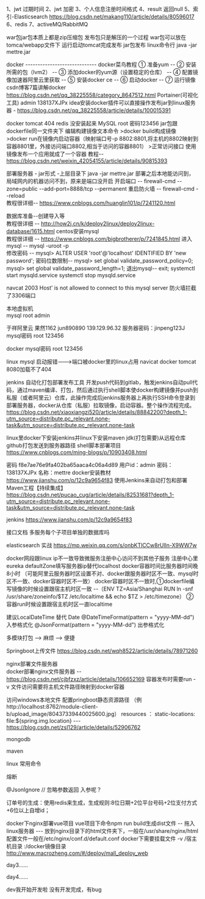 1、jwt 过期时间
2、jwt 加密
3、个人信息注册时间格式
4、result 返回null
5、索引-Elasticsearch   https://blog.csdn.net/makang110/article/details/80596017
6、redis
7、activeMQ/RabbitMQ

war包jar包本质上都是zip压缩包 发布包只是解压的一个过程
war包可以放在tomca/webapp文件下 运行启动tomcat完成发布
jar包发布 linux命令行 java -jar mettre.jar

docker  -----------------------------
docker菜鸟教程  ① 准备yum -- ② 安装所需的包（lvm2） -- ③ 添加docker的yum源（设置稳定的仓库） -- ④ 配置镜像加速器阿里云里获取 -- ⑤ 安装docker ce -- ⑥ 启动docker -- ⑦ 运行镜像
csdn博客7篇讲解docker https://blog.csdn.net/qq_38225558/category_8647512.html
  Portainer(可视化工具)  admin  138137XJPx
  idea安装docker插件可以直接操作发布jar到linux服务器 - https://blog.csdn.net/qq_38225558/article/details/100015391

docker tomcat 404
       redis 没安装起来
       MySQL  root 密码123456
jar包跟dockerfile同一文件夹下 编辑构建镜像文本命令 >docker build构成镜像  >docker run在镜像内启动容器（映射端口号-p 8802:8801,将主机的8802映射到容器8801里，外接访问端口8802,相当于访问的容器8801）  >正常访问接口
  使用镜像发布一个应用就成了一个容器
  教程-- https://blog.csdn.net/weixin_42054155/article/details/90815393


部署服务器 - jar形式   -上层目录下       java -jar mettre.jar
部署之后本地能访问到，局域网内的机器访问不到，原来是端口没开启
  开启端口 --   firewall-cmd --zone=public --add-port=8888/tcp --permanent
  重启防火墙 --    firewall-cmd --reload          
  教程很详细-- https://www.cnblogs.com/huanglin101/p/7241120.html    
                                                                                                               
                                                                                                              
数据库准备--创建导入等                     
  教程很详细  -- http://how2j.cn/k/deploy2linux/deploy2linux-database/1615.html
centos安装mysql                         
  教程很详细 -- https://www.cnblogs.com/bigbrotherer/p/7241845.html
    进入mysql --          mysql -uroot -p   
    修改密码 --            mysql> ALTER USER 'root'@'localhost' IDENTIFIED BY 'new password';
    密码位数限制--          mysql> set global validate_password_policy=0;        mysql> set global validate_password_length=1;
    退出mysql--            exit;
systemctl start mysqld.service
systemctl stop mysqld.service
 
navcat 2003 Host’ is not allowed to connect to this mysql server
防火墙拦截了3306端口  
      
本地虚拟机  
mysql  root admin
 
于祥阿里云  果然1162  jun890890
139.129.96.32
服务器密码：jinpeng123J
mysql密码 root 123456
 
docker mysql密码 root 123456
 

linux mysql 启动报错--->端口被docker里的linux占用  navicat
docker tomcat 8080加载不了404


jenkins 自动化打包部署发布工具
  开发push代码到gitlab，触发jenkins自动pull代码，通过maven编译、打包，然后通过执行shell脚本使docker构建镜像并push到私服（或者阿里云）仓库，此操作完成后jenkins服务器上再执行SSH命令登录到部署服务器，docker从仓库（私服）拉取镜像，启动容器。整个操作流程完成。
  https://blog.csdn.net/xiaoxiangzi520/article/details/88842200?depth_1-utm_source=distribute.pc_relevant.none-task&utm_source=distribute.pc_relevant.none-task
  
  linux里docker下安装jenkins并linux下安装maven jdk(打包需要)从远程仓库github打包发送到服务器路径 shell脚本部署项目
  https://www.cnblogs.com/ming-blogs/p/10903408.html
  
  密码 f8e7ae76e9fa402ba65aaca4c06a4d89
  用户id：admin 密码：138137XJPx 名称：mettre
  docker安装教材   https://www.jianshu.com/p/12c9a9654f83
  使用Jenkins来自动打包和部署Maven工程【持续集成】  https://blog.csdn.net/pucao_cug/article/details/82531681?depth_1-utm_source=distribute.pc_relevant.none-task&utm_source=distribute.pc_relevant.none-task
  
  
jenkins
  https://www.jianshu.com/p/12c9a9654f83


接口文档
  多服务每个子项目单独的数据库吗

elasticsearch 实战
  https://mp.weixin.qq.com/s/onbKTlCCw8rUlln-X9WW7w
  
docker网段跟linux ip不一致导致微服务注册中心访问不到其他子服务  注册中心里eureka defaultZone填写服务器ip替代localhost
docker容器时间比服务器时间晚8小时 （可能阿里云服务器时区设置不对、docker跟服务器时区不一致、mysql时区不一致、docker容器时区不一致）
docker容器时区不一致时,①dockerfile编写镜像的时候设置跟宿主机时区一致  --（ENV TZ=Asia/Shanghai
                                                              RUN ln -snf /usr/share/zoneinfo/$TZ /etc/localtime && echo $TZ > /etc/timezone） 
                    ②容器run时候设置跟宿主机时区一直localtime

建议LocalDateTime 替代 Date 
    @DateTimeFormat(pattern = "yyyy-MM-dd")  入参格式化
    @JsonFormat(pattern = "yyyy-MM-dd")      出参格式化

多模块打包 --> 麻烦 --> 便捷


Springboot上传文件  https://blog.csdn.net/wqh8522/article/details/78971260    
    
nginx部署文件服务器    
     docker部署nginx文件服务器 -- https://blog.csdn.net/cjbfzxz/article/details/106652169
     容器发布时需要run -v  文件访问需要将主机文件路径映射到docker容器
       
访问windows本地文件  配置pringboot静态资源路径  （例http://localhost:8762/module-client-b/upload_image/80437339440025600.jpg）
      resources ： static-locations: file:${spring.img.location}
      --- https://blog.csdn.net/zsl129/article/details/52906762

mongodb

maven
  
linux 常用命令

熔断

@JsonIgnore  // 忽略参数返回 入参呢？

订单号的生成：使用redis来生成，生成规则:8位日期+2位平台号码+2位支付方式+6位以上自增id；

docker下nginx部署vue项目   vue项目下命令npm run build生成dist文件 -- 拖入linux服务器 --- 放到nginx目录下的html文件夹下，一般在/usr/share/nginx/html    配置文件一般在/etc/nginx/conf.d/default.conf
      docker下需要挂载文件 -v /宿主机目录 :/docker镜像目录
      http://www.macrozheng.com/#/deploy/mall_deploy_web

day3......

day4......


dev我开始开发啦  没有开发完成，有bug


  